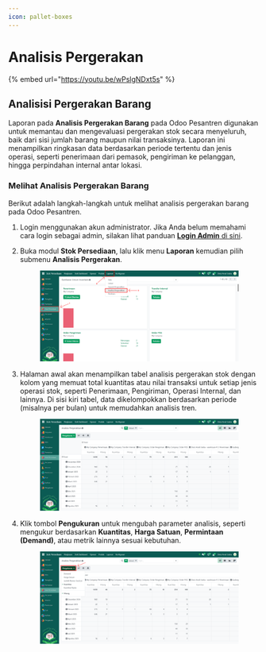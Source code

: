 ```yaml
---
icon: pallet-boxes
---
```


# Analisis Pergerakan

{% embed url="https://youtu.be/wPslgNDxt5s" %}

## Analisisi Pergerakan Barang

Laporan pada **Analisis Pergerakan Barang** pada Odoo Pesantren digunakan untuk memantau dan mengevaluasi pergerakan stok secara menyeluruh, baik dari sisi jumlah barang maupun nilai transaksinya. Laporan ini menampilkan ringkasan data berdasarkan periode tertentu dan jenis operasi, seperti penerimaan dari pemasok, pengiriman ke pelanggan, hingga perpindahan internal antar lokasi.

### Melihat Analisis Pergerakan Barang

Berikut adalah langkah-langkah untuk melihat analisis pergerakan barang pada Odoo Pesantren.

1. Login menggunakan akun administrator. Jika Anda belum memahami cara login sebagai admin, silakan lihat panduan [**Login Admin** di sini](../../panduan-login/login-admin.md).
2.  Buka modul **Stok Persediaan**, lalu klik menu **Laporan** kemudian pilih submenu **Analisis Pergerakan**.

    <figure><img src="../../.gitbook/assets/images-734 (1).png" alt=""><figcaption></figcaption></figure>


3.  Halaman awal akan menampilkan tabel analisis pergerakan stok dengan kolom yang memuat total kuantitas atau nilai transaksi untuk setiap jenis operasi stok, seperti Penerimaan, Pengiriman, Operasi Internal, dan lainnya. Di sisi kiri tabel, data dikelompokkan berdasarkan periode (misalnya per bulan) untuk memudahkan analisis tren.

    <figure><img src="../../.gitbook/assets/images-735 (1).png" alt=""><figcaption></figcaption></figure>


4.  Klik tombol **Pengukuran** untuk mengubah parameter analisis, seperti mengukur berdasarkan **Kuantitas**, **Harga Satuan**, **Permintaan (Demand)**, atau metrik lainnya sesuai kebutuhan.

    <figure><img src="../../.gitbook/assets/images-736.png" alt=""><figcaption></figcaption></figure>
